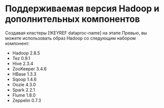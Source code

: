 # Поддерживаемая версия Hadoop и дополнительных компонентов

Создавая кластеры [!KEYREF dataproc-name] на этапе Превью, вы можете использовать образ Hadoop со следующим набором компонент:

* Hadoop 2.8.5
* Tez 0.9.1
* Hive 2.3.4
* ZooKeeper 3.4.6
* HBase 1.3.3
* Sqoop 1.4.6
* Oozie 4.3.0
* Spark 2.2.1
* Flume 1.8.0
* Zeppelin 0.7.3
